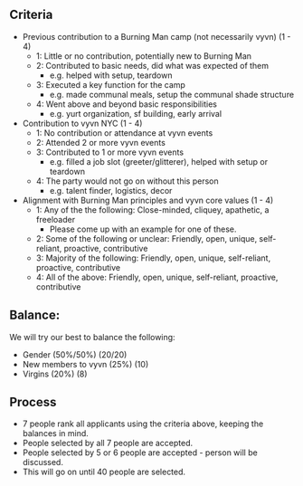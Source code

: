 ## Criteria
* Previous contribution to a Burning Man camp (not necessarily vyvn) (1 - 4)
   - 1: Little or no contribution, potentially new to Burning Man
   - 2: Contributed to basic needs, did what was expected of them
       - e.g. helped with setup, teardown
   - 3: Executed a key function for the camp
       - e.g. made communal meals, setup the communal shade structure
   - 4: Went above and beyond basic responsibilities
       - e.g. yurt organization, sf building, early arrival
* Contribution to vyvn NYC (1 - 4)
    - 1: No contribution or attendance at vyvn events
    - 2: Attended 2 or more vyvn events
    - 3: Contributed to 1 or more vyvn events
       - e.g. filled a job slot (greeter/glitterer), helped with setup or teardown
    - 4: The party would not go on without this person
       - e.g. talent finder, logistics, decor
* Alignment with Burning Man principles and vyvn core values (1 - 4)
    - 1: Any of the the following: Close-minded, cliquey, apathetic, a freeloader
        - Please come up with an example for one of these.
    - 2: Some of the following or unclear: Friendly, open, unique, self-reliant, proactive, contributive
    - 3: Majority of the following: Friendly, open, unique, self-reliant, proactive, contributive
    - 4: All of the above: Friendly, open, unique, self-reliant, proactive, contributive

## Balance:
We will try our best to balance the following:
* Gender (50%/50%) (20/20)
* New members to vyvn (25%) (10)
* Virgins (20%) (8)

## Process
* 7 people rank all applicants using the criteria above, keeping the balances in mind.
* People selected by all 7 people are accepted.
* People selected by 5 or 6 people are accepted - person will be discussed.
* This will go on until 40 people are selected.
